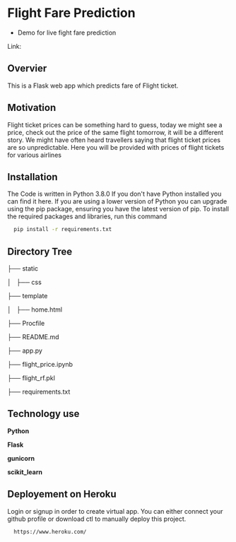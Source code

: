 
# Flight Fare Prediction



- Demo for live fight fare prediction 

Link: 

## Overvier
This is a Flask web app which predicts fare of Flight ticket.
## Motivation
Flight ticket prices can be something hard to guess, today we might see a price, check out the price of the same flight tomorrow, it will be a different story. We might have often heard travellers saying that flight ticket prices are so unpredictable. Here you will be provided with prices of flight tickets for various airlines 
## Installation

The Code is written in Python 3.8.0 If you don't have Python installed you can find it here. If you are using a lower version of Python you can upgrade using the pip package, ensuring you have the latest version of pip. To install the required packages and libraries, run this command

```bash
  pip install -r requirements.txt
```
    
## Directory Tree

├── static 

│   ├── css

├── template

│   ├── home.html

├── Procfile

├── README.md

├── app.py

├── flight_price.ipynb

├── flight_rf.pkl

├── requirements.txt
## Technology use

**Python** 

**Flask** 

**gunicorn**

**scikit_learn**


## Deployement on Heroku

Login or signup in order to create virtual app. You can either connect your github profile or download ctl to manually deploy this project.

```bash
  https://www.heroku.com/
```

